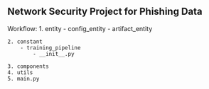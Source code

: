 ## Network Security Project for Phishing Data

Workflow:
    1. entity 
        - config_entity
        - artifact_entity

    2. constant
        - training_pipeline
            - __init__.py

    3. components
    4. utils
    5. main.py
    